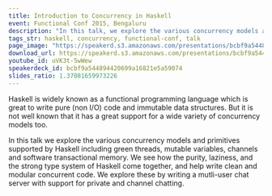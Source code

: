 ```yaml
---
title: Introduction to Concurrency in Haskell
event: Functional Conf 2015, Bengaluru
description: "In this talk, we explore the various concurrency models and primitives supported by Haskell including green threads, mutable variables, and STM"
tags_str: haskell, concurrency, functional-conf, talk
page_image: "https://speakerd.s3.amazonaws.com/presentations/bcbf9a544894420699a16821e5a59074/slide_0.jpg?311299"
download_url: https://speakerd.s3.amazonaws.com/presentations/bcbf9a544894420699a16821e5a59074/Introduction_to_Concurrency_in_Haskell.pdf
youtube_id: uVK3t-5wWew
speakerdeck_id: bcbf9a544894420699a16821e5a59074
slides_ratio: 1.37081659973226
---
```

Haskell is widely known as a functional programming language which is great to write pure (non I/O) code and immutable data structures. But it is not well known that it has a great support for a wide variety of concurrency models too.

In this talk we explore the various concurrency models and primitives supported by Haskell including green threads, mutable variables, channels and software transactional memory. We see how the purity, laziness, and the strong type system of Haskell come together, and help write clean and modular concurrent code. We explore these by writing a mutli-user chat server with support for private and channel chatting.